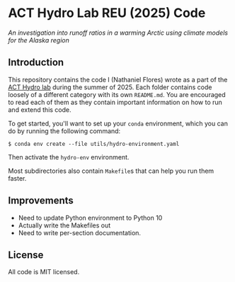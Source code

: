 # ACT Hydro Lab REU (2025) Code
*An investigation into runoff ratios in a warming Arctic using climate models for the Alaska region*

## Introduction
This repository contains the code I (Nathaniel Flores) wrote as a part of the [ACT Hydro lab](https://acthydro.com) during the summer of 2025. Each folder contains code loosely of a different category with its own `README.md`. You are encouraged to read each of them as they contain important information on how to run and extend this code. 

To get started, you'll want to set up your `conda` environment, which you can do by running the following command:
```shell
$ conda env create --file utils/hydro-environment.yaml
```
Then activate the `hydro-env` environment. 

Most subdirectories also contain `Makefile`s that can help you run them faster.

## Improvements
- Need to update Python environment to Python 10
- Actually write the Makefiles out
- Need to write per-section documentation.

## License
All code is MIT licensed. 
